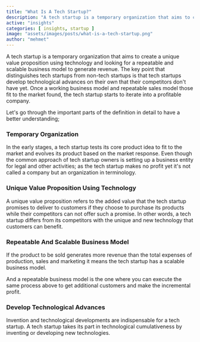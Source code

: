 ```yaml
---
title: "What Is A Tech Startup?"
description: "A tech startup is a temporary organization that aims to create a unique value proposition using technology and looking for a repeatable and scalable business model to generate revenue."
active: "insights"
categories: [ insights, startup ]
image: "assets/images/posts/what-is-a-tech-startup.png"
author: "mehmet"
---
```

A tech startup is a temporary organization that aims to create a unique value proposition using technology and looking for a repeatable and scalable business model to generate revenue. The key point that distinguishes tech startups from non-tech startups is that tech startups develop technological advances on their own that their competitors don't have yet. Once a working business model and repeatable sales model those fit to the market found, the tech startup starts to iterate into a profitable company.

Let's go through the important parts of the definition in detail to have a better understanding;

### Temporary Organization

In the early stages, a tech startup tests its core product idea to fit to the market and evolves its product based on the market response. Even though the common approach of tech startup owners is setting up a business entity for legal and other activities; as the tech startup makes no profit yet it's not called a company but an organization in terminology.

### Unique Value Proposition Using Technology

A unique value proposition refers to the added value that the tech startup promises to deliver to customers if they choose to purchase its products while their competitors can not offer such a promise. In other words, a tech startup differs from its competitors with the unique and new technology that customers can benefit.

### Repeatable And Scalable Business Model

If the product to be sold generates more revenue than the total expenses of production, sales and marketing it means the tech startup has a scalable business model.

And a repeatable business model is the one where you can execute the same process above to get additional customers and make the incremental profit.

### Develop Technological Advances

Invention and technological developments are indispensable for a tech startup. A tech startup takes its part in technological cumulativeness by inventing or developing new technologies.
